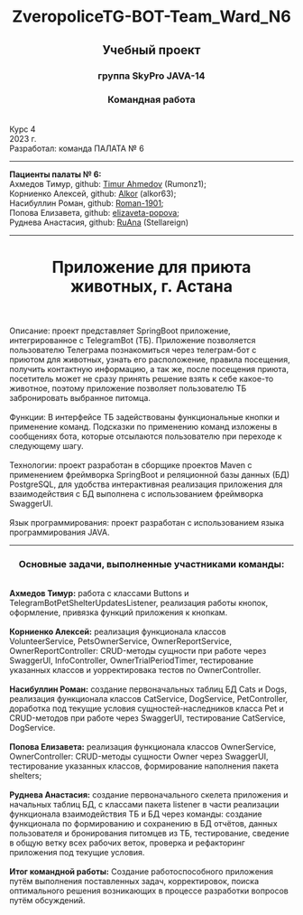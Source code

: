 <h1 align="center"> ZveropoliceTG-BOT-Team_Ward_N6 </h2>
<h2 align="center"> Учебный проект</h2>
<h3 align="center"> группа SkyPro JAVA-14</h3>
<h3 align="center"> Командная работа </h3>
<br /> Курс 4
<br /> 2023 г.
<br /> Разработал: команда ПАЛАТА № 6 

*****************************

**Пациенты палаты № 6:**
<br /> Ахмедов Тимур, github: [Timur Ahmedov](https://github.com/Rumonz1) (Rumonz1);
<br /> Корниенко Алексей, github: [Alkor](https://github.com/alkor63) (alkor63);
<br /> Насибуллин Роман, github: [Roman-1901](https://github.com/Roman-1901);
<br /> Попова Елизавета, github: [elizaveta-popova](https://github.com/elizaveta-popova);
<br /> Руднева Анастасия, github: [RuAna](https://github.com/Stellareign) (Stellareign)
<br />

*****************************

<h1 align="center">Приложение для приюта животных, г. Астана</h1>
<br />
<br /> Описание: проект представляет SpringBoot приложение, интегрированное с TelegramBot (ТБ).
Приложение позволяется пользователю Телеграма познакомиться через телеграм-бот с приютом для животных, 
узнать его расположение, правила посещения, получить контактную информацию, а так же, после посещения приюта,
посетитель может не сразу принять решение взять к себе какое-то животное, поэтому приложение позволяет пользователю
ТБ забронировать выбранное питомца.
<br />
<br />Функции: В интерфейсе ТБ задействованы функциональные кнопки и применение команд. Подсказки по применению команд 
изложены в сообщениях бота, которые отсылаются пользователю при переходе к следующему шагу.
<br />
<br />Технологии: проект разработан в сборщике проектов Maven с применением фреймворка SpringBoot и реляционной
базы данных (БД) PostgreSQL, для удобства интерактивная реализация приложения для взаимодействия с БД выполнена с 
использованием фреймворка SwaggerUI.
<br />
<br />Язык программирования: проект разработан с использованием языка программирования JAVA.

*****************************

<h3 align="center">Основные задачи, выполненные участниками команды:</h3>

<br /> **Ахмедов Тимур:** работа с классами Buttons и TelegramBotPetShelterUpdatesListener, реализация работы кнопок, 
оформление, привязка функций приложения к кнопкам.
<br />
<br /> **Корниенко Алексей:** реализация функционала классов VolunteerService, PetsOwnerService, OwnerReportService, 
OwnerReportController: CRUD-методы сущности при работе через SwaggerUI, InfoController, OwnerTrialPeriodTimer, 
тестирование указанных классов и уорректировака тестов по OwnerController.
<br />
<br /> **Насибуллин Роман:** создание первоначальных таблиц БД Cats и Dogs, реализация функционала классов CatService,
DogService, PetController, доработка под текущие условия сущностей-наследников класса Pet и CRUD-методов 
при работе через SwaggerUI, тестирование CatService, DogService.
<br />
<br /> **Попова Елизавета:** реализация функционала классов OwnerService, OwnerController: CRUD-методы сущности 
Owner через SwaggerUI, тестирование указанных классов, формирование наполнения пакета shelters;
<br />
<br /> **Руднева Анастасия:** создание первоначального скелета приложения и начальных таблиц БД, c классами пакета 
listener в части реализации функционала взаимодействия ТБ и БД через команды: создание функционала по формированию и 
сохранению в БД отчётов, данных пользователя и бронирования питомцев из ТБ, тестирование, сведение в общую ветку всех 
рабочих веток, проверка и рефакторинг приложения под текущие условия.
<br />
<br /> **Итог командной работы:** Создание работоспособного приложения путём выполнения поставленных задач, корректировок, 
поиска оптимального решения возникающих в процессе разработки вопросов путём обсуждений.
